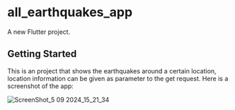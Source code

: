 # all_earthquakes_app

A new Flutter project.

## Getting Started
This is an project that shows the earthquakes around a certain location, location information can be given as parameter to the get request. 
Here is a screenshot of the app:

![ScreenShot_5 09 2024_15_21_34](https://github.com/user-attachments/assets/365a99b3-0a6b-4499-9b37-051819d4778a)
